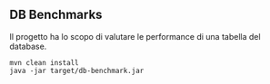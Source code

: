 DB Benchmarks
--------------

Il progetto ha lo scopo di valutare le performance di una tabella del database.

```
mvn clean install
java -jar target/db-benchmark.jar
```